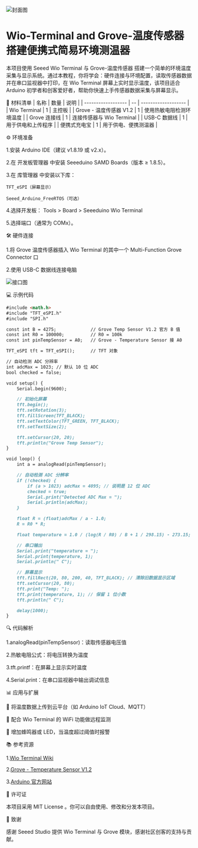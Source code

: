 ![封面图](https://github.com/user-attachments/assets/4d3d5d36-88db-4448-9d1c-2fccfdcae42e)
# Wio-Terminal and Grove-温度传感器 搭建便携式简易环境测温器
本项目使用 Seeed Wio Terminal 与 Grove-温度传感器 搭建一个简单的环境温度采集与显示系统。通过本教程，你将学会：硬件连接与环境配置，读取传感器数据并在串口监视器中打印，在 Wio Terminal 屏幕上实时显示温度，该项目适合 Arduino 初学者和创客爱好者，帮助你快速上手传感器数据采集与屏幕显示。


🧰 材料清单
| 名称                 | 数量 | 说明                  |
| ------------------ | -- | ------------------- |
| Wio Terminal       | 1  | 主控板                 |
| Grove - 温度传感器 V1.2 | 1  | 使用热敏电阻检测环境温度        |
| Grove 连接线          | 1  | 连接传感器与 Wio Terminal |
| USB-C 数据线          | 1  | 用于供电和上传程序           |
| 便携式充电宝          | 1  | 用于供电、便携测温器           |

⚙️ 环境准备

1.安装 Arduino IDE（建议 v1.8.19 或 v2.x）。

2.在 开发板管理器 中安装 Seeeduino SAMD Boards（版本 ≥ 1.8.5）。

3.在 库管理器 中安装以下库：
    
    TFT_eSPI（屏幕显示）
    
    Seeed_Arduino_FreeRTOS（可选）
    
4.选择开发板：
    Tools > Board > Seeeduino Wio Terminal
    
5.选择端口（通常为 COMx）。


🛠️ 硬件连接

1.将 Grove 温度传感器插入 Wio Terminal 的其中一个 Multi-Function Grove Connector 口

2.使用 USB-C 数据线连接电脑

![接口图](https://github.com/user-attachments/assets/f6203738-330f-4afb-af0a-f7dda882160a)


💻 示例代码
````markdown
#include <math.h>
#include "TFT_eSPI.h"
#include "SPI.h"

const int B = 4275;             // Grove Temp Sensor V1.2 官方 B 值
const int R0 = 100000;          // R0 = 100k
const int pinTempSensor = A0;   // Grove - Temperature Sensor 接 A0

TFT_eSPI tft = TFT_eSPI();      // TFT 对象

// 自动检测 ADC 分辨率
int adcMax = 1023; // 默认 10 位 ADC
bool checked = false;

void setup() {
    Serial.begin(9600);

    // 初始化屏幕
    tft.begin();
    tft.setRotation(3);
    tft.fillScreen(TFT_BLACK);
    tft.setTextColor(TFT_GREEN, TFT_BLACK);
    tft.setTextSize(2);

    tft.setCursor(20, 20);
    tft.println("Grove Temp Sensor");
}

void loop() {
    int a = analogRead(pinTempSensor);

    // 自动检测 ADC 分辨率
    if (!checked) {
        if (a > 1023) adcMax = 4095; // 说明是 12 位 ADC
        checked = true;
        Serial.print("Detected ADC Max = ");
        Serial.println(adcMax);
    }

    float R = (float)adcMax / a - 1.0;
    R = R0 * R;

    float temperature = 1.0 / (log(R / R0) / B + 1 / 298.15) - 273.15; // 摄氏度

    // 串口输出
    Serial.print("temperature = ");
    Serial.print(temperature, 1);
    Serial.println(" C");

    // 屏幕显示
    tft.fillRect(20, 80, 200, 40, TFT_BLACK); // 清除旧数据显示区域
    tft.setCursor(20, 80);
    tft.print("Temp: ");
    tft.print(temperature, 1); // 保留 1 位小数
    tft.println(" C");

    delay(1000);
}
````


🔍 代码解析

1.analogRead(pinTempSensor)：读取传感器电压值

2.热敏电阻公式：将电压转换为温度

3.tft.printf：在屏幕上显示实时温度

4.Serial.print：在串口监视器中输出调试信息


📊 应用与扩展

📡 将温度数据上传到云平台（如 Arduino IoT Cloud、MQTT）

🌈 配合 Wio Terminal 的 WiFi 功能做远程监测

🔔 增加蜂鸣器或 LED，当温度超过阈值时报警


📚 参考资源

1.[Wio Terminal Wiki](https://wiki.seeedstudio.com/Wio-Terminal-Getting-Started/ "点击打开 Wio Terminal Wiki")


2.[Grove - Temperature Sensor V1.2](https://wiki.seeedstudio.com/Grove-Temperature_Sensor_V1.2/ "点击打开 Grove - Temperature Sensor V1.2")


3.[Arduino 官方网站](https://www.arduino.cc)


📜 许可证

本项目采用 MIT License
。你可以自由使用、修改和分发本项目。


🙌 致谢

感谢 Seeed Studio 提供 Wio Terminal 与 Grove 模块，感谢社区创客的支持与贡献。
